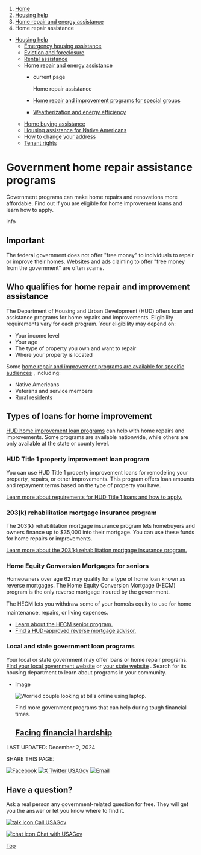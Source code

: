 1. [Home](/)
2. [Housing help](/housing-help)
3. [Home repair and energy assistance](/repairing-home)
4. Home repair assistance

* [Housing help](/housing-help)
  + [Emergency housing assistance](/emergency-housing-assistance)
  + [Eviction and foreclosure](/eviction-and-foreclosure)
  + [Rental assistance](/rental-housing-programs)
  + [Home repair and energy assistance](/repairing-home)
    - current page

      Home repair assistance
    - [Home repair and improvement programs for special groups](/home-repair-programs-special-groups)
    - [Weatherization and energy efficiency](/weatherization-energy-programs)
  + [Home buying assistance](/buying-home-programs)
  + [Housing assistance for Native Americans](/native-american-housing-help)
  + [How to change your address](/change-address)
  + [Tenant rights](/tenant-rights)

Government home repair assistance programs
==========================================

Government programs can make home repairs and renovations more affordable. Find out if you are eligible for home improvement loans and learn how to apply.

info

Important
---------

The federal government does not offer "free money" to individuals to repair or improve their homes. Websites and ads claiming to offer "free money from the government" are often scams.

**Who qualifies for home repair and improvement assistance**
------------------------------------------------------------

The Department of Housing and Urban Development (HUD) offers loan and assistance programs for home repairs and improvements. Eligibility requirements vary for each program. Your eligibility may depend on:

* Your income level
* Your age
* The type of property you own and want to repair
* Where your property is located

Some
[home repair and improvement programs are available for specific audiences](https://www.usa.gov/home-repair-programs-special-groups)
, including:

* Native Americans
* Veterans and service members
* Rural residents

**Types of loans for home improvement**
---------------------------------------

[HUD home improvement loan programs](https://www.hud.gov/topics/home_improvements)
can help with home repairs and improvements. Some programs are available nationwide, while others are only available at the state or county level.

### HUD Title 1 property improvement loan program

You can use HUD Title 1 property improvement loans for remodeling your property, repairs, or other improvements. This program offers loan amounts and repayment terms based on the type of property you have.

[Learn more about requirements for HUD Title 1 loans and how to apply.](https://www.hud.gov/program_offices/housing/sfh/title)

### 203(k) rehabilitation mortgage insurance program

The 203(k) rehabilitation mortgage insurance program lets homebuyers and owners finance up to $35,000 into their mortgage. You can use these funds for home repairs or improvements.

[Learn more about the 203(k) rehabilitation mortgage insurance program.](https://www.hud.gov/program_offices/housing/sfh/203k)

### Home Equity Conversion Mortgages for seniors

Homeowners over age 62 may qualify for a type of home loan known as reverse mortgages. The Home Equity Conversion Mortgage (HECM) program is the only reverse mortgage insured by the government.

The HECM lets you withdraw some of your homeâs equity to use for home maintenance, repairs, or living expenses.

* [Learn about the HECM senior program.](https://www.hud.gov/program_offices/housing/sfh/hecm/hecmhome)
* [Find a HUD-approved reverse mortgage advisor.](https://answers.hud.gov/housingcounseling/s/?language=en_US)

### Local and state government loan programs

Your local or state government may offer loans or home repair programs.
[Find your local government website](https://www.usa.gov/local-governments)
or
[your state website](https://www.usa.gov/state-governments)
. Search for its housing department to learn about programs in your community.

* Image

  ![Worried couple looking at bills online using laptop.](https://www.usa.gov/s3/files/styles/large/public/2023-01/Banner_img_Life_FInancial_hardship_en.png?itok=Nx2JnK1W)

  Find more government programs that can help during tough financial times.

  [Facing financial hardship](/financial-hardship)
  ------------------------------------------------

LAST UPDATED:
December 2, 2024

SHARE THIS PAGE:

[![Facebook](/themes/custom/usagov/images/social-media-icons/Facebook_Icon.svg)](https://www.facebook.com/sharer/sharer.php?u=https://www.usa.gov/home-repair-programs&v=3)
[![X Twitter USAGov](/themes/custom/usagov/images/social-media-icons/X_Twitter_Icon.svg?version=2)](https://twitter.com/intent/tweet?source=webclient&text=https://www.usa.gov/home-repair-programs)
[![Email](/themes/custom/usagov/images/social-media-icons/Email_Icon.svg?version=2)](mailto:?subject=https://www.usa.gov/home-repair-programs)

Have a question?
----------------

Ask a real person any government-related question for free. They will get you the answer or let you know where to find it.

[![talk icon](/themes/custom/usagov/images/ICONS_talk.png)
Call USAGov](/phone)

[![chat icon](/themes/custom/usagov/images/ICONS_chat.png)
Chat with USAGov](/chat)

[Top](#main-content)